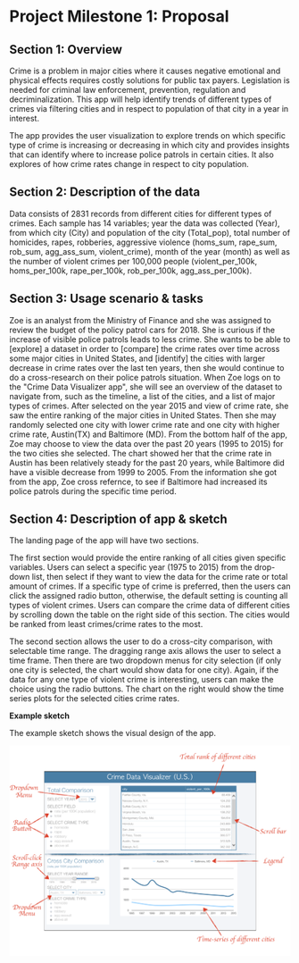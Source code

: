# Project Milestone 1: Proposal


## Section 1: Overview

Crime is a problem in major cities where it causes negative emotional and physical effects requires costly solutions for public tax payers. Legislation is needed for criminal law enforcement, prevention, regulation and decriminalization. This app will help identify trends of different types of crimes via filtering cities and in respect to population of that city in a year in interest.

The app provides the user visualization to explore trends on which specific type of crime is increasing or decreasing in which city and provides insights that can identify where to increase police patrols in certain cities. It also explores of how crime rates change in respect to city population.


## Section 2: Description of the data


Data consists of 2831 records from different cities for different types of crimes. Each sample has 14 variables; year the data was collected (Year), from which city (City) and population of the city (Total_pop), total number of homicides, rapes, robberies, aggressive violence (homs_sum, rape_sum,	rob_sum,	agg_ass_sum,	violent_crime), month of the year (month) as well as the number of violent crimes per 100,000 people (violent_per_100k, homs_per_100k, rape_per_100k, rob_per_100k, agg_ass_per_100k).  


## Section 3: Usage scenario & tasks
Zoe is an analyst from the Ministry of Finance and she was assigned to review the budget of the policy patrol cars for 2018. She is curious if the increase of visible police patrols leads to less crime. She wants to be able to [explore] a dataset in order to [compare] the crime rates over time across some major cities in United States, and [identify] the cities with larger decrease in crime rates over the last ten years, then she would continue to do a cross-research on their police patrols situation. When Zoe logs on to the "Crime Data Visualizer app", she will see an overview of the dataset to navigate from, such as the timeline, a list of the cities, and a list of major types of crimes. After selected on the year 2015 and view of crime rate, she saw the entire ranking of the major cities in United States. Then she may randomly selected one city with lower crime rate and one city with higher crime rate, Austin(TX) and Baltimore (MD). From the bottom half of the app, Zoe may choose to view the data over the past 20 years (1995 to 2015) for the two cities she selected. The chart showed her that the crime rate in Austin has been relatively steady for the past 20 years, while Baltimore did have a visible decrease from 1999 to 2005. From the information she got from the app, Zoe cross refernce, to see if Baltimore had increased its police patrols during the specific time period.


## Section 4: Description of app & sketch

The landing page of the app will have two sections.

The first section would provide the entire ranking of all cities given specific variables. Users can select a specific year (1975 to 2015) from the drop-down list, then select if they want to view the data for the crime rate or total amount of crimes. If a specific type of crime is preferred, then the users can click the assigned radio button, otherwise, the default setting is counting all types of violent crimes. Users can compare the crime data of different cities by scrolling down the table on the right side of this section. The cities would be ranked from least crimes/crime rates to the most.

The second section allows the user to do a cross-city comparison, with selectable time range. The dragging range axis allows the user to select a time frame. Then there are two dropdown menus for city selection (if only one city is selected, the chart would show data for one city). Again, if the data for any one type of violent crime is interesting, users can make the choice using the radio buttons. The chart on the right would show the time series plots for the selected cities crime rates.

**Example sketch**

The example sketch shows the visual design of the app.

![dashBoard](../img/appSketch.png)
